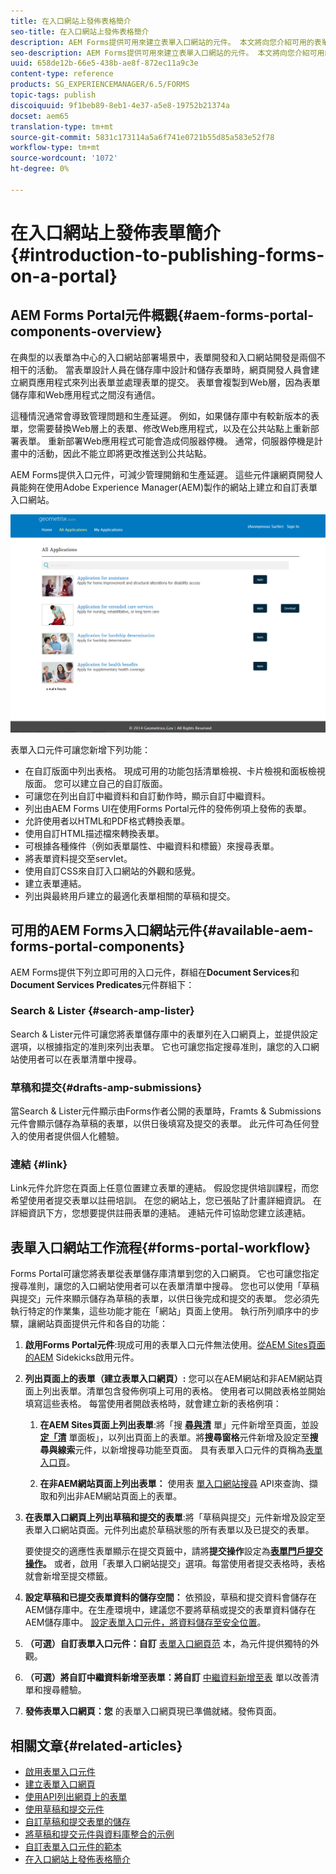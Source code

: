 ```yaml
---
title: 在入口網站上發佈表格簡介
seo-title: 在入口網站上發佈表格簡介
description: AEM Forms提供可用來建立表單入口網站的元件。 本文將向您介紹可用的表單入口網站元件。
seo-description: AEM Forms提供可用來建立表單入口網站的元件。 本文將向您介紹可用的表單入口網站元件。
uuid: 658de12b-66e5-438b-ae8f-872ec11a9c3e
content-type: reference
products: SG_EXPERIENCEMANAGER/6.5/FORMS
topic-tags: publish
discoiquuid: 9f1beb89-8eb1-4e37-a5e8-19752b21374a
docset: aem65
translation-type: tm+mt
source-git-commit: 5831c173114a5a6f741e0721b55d85a583e52f78
workflow-type: tm+mt
source-wordcount: '1072'
ht-degree: 0%

---
```



# 在入口網站上發佈表單簡介{#introduction-to-publishing-forms-on-a-portal}

## AEM Forms Portal元件概觀{#aem-forms-portal-components-overview}

在典型的以表單為中心的入口網站部署場景中，表單開發和入口網站開發是兩個不相干的活動。 當表單設計人員在儲存庫中設計和儲存表單時，網頁開發人員會建立網頁應用程式來列出表單並處理表單的提交。 表單會複製到Web層，因為表單儲存庫和Web應用程式之間沒有通信。

這種情況通常會導致管理問題和生產延遲。 例如，如果儲存庫中有較新版本的表單，您需要替換Web層上的表單、修改Web應用程式，以及在公共站點上重新部署表單。 重新部署Web應用程式可能會造成伺服器停機。 通常，伺服器停機是計畫中的活動，因此不能立即將更改推送到公共站點。

AEM Forms提供入口元件，可減少管理開銷和生產延遲。 這些元件讓網頁開發人員能夠在使用Adobe Experience Manager(AEM)製作的網站上建立和自訂表單入口網站。

![AEM Forms入口網站](assets/aem-forms-portal.png)

表單入口元件可讓您新增下列功能：

* 在自訂版面中列出表格。 現成可用的功能包括清單檢視、卡片檢視和面板檢視版面。 您可以建立自己的自訂版面。
* 可讓您在列出自訂中繼資料和自訂動作時，顯示自訂中繼資料。
* 列出由AEM Forms UI在使用Forms Portal元件的發佈例項上發佈的表單。
* 允許使用者以HTML和PDF格式轉換表單。
* 使用自訂HTML描述檔來轉換表單。
* 可根據各種條件（例如表單屬性、中繼資料和標籤）來搜尋表單。
* 將表單資料提交至servlet。
* 使用自訂CSS來自訂入口網站的外觀和感覺。
* 建立表單連結。
* 列出與最終用戶建立的最適化表單相關的草稿和提交。

## 可用的AEM Forms入口網站元件{#available-aem-forms-portal-components}

AEM Forms提供下列立即可用的入口元件，群組在&#x200B;**Document Services**&#x200B;和&#x200B;**Document Services Predicates**&#x200B;元件群組下：

### Search &amp; Lister {#search-amp-lister}

Search &amp; Lister元件可讓您將表單儲存庫中的表單列在入口網頁上，並提供設定選項，以根據指定的准則來列出表單。 它也可讓您指定搜尋准則，讓您的入口網站使用者可以在表單清單中搜尋。

### 草稿和提交{#drafts-amp-submissions}

當Search &amp; Lister元件顯示由Forms作者公開的表單時，Framts &amp; Submissions元件會顯示儲存為草稿的表單，以供日後填寫及提交的表單。 此元件可為任何登入的使用者提供個人化體驗。

### 連結 {#link}

Link元件允許您在頁面上任意位置建立表單的連結。 假設您提供培訓課程，而您希望使用者提交表單以註冊培訓。 在您的網站上，您已張貼了計畫詳細資訊。 在詳細資訊下方，您想要提供註冊表單的連結。 連結元件可協助您建立該連結。

## 表單入口網站工作流程{#forms-portal-workflow}

Forms Portal可讓您將表單從表單儲存庫清單到您的入口網頁。 它也可讓您指定搜尋准則，讓您的入口網站使用者可以在表單清單中搜尋。 您也可以使用「草稿與提交」元件來顯示儲存為草稿的表單，以供日後完成和提交的表單。 您必須先執行特定的作業集，這些功能才能在「網站」頁面上使用。 執行所列順序中的步驟，讓網站頁面提供元件和各自的功能：

1. **啟用Forms Portal元件**:現成可用的表單入口元件無法使用。[從AEM Sites頁面的AEM](/help/forms/using/enabling-forms-portal-components.md)  Sidekicks啟用元件。
1. **列出頁面上的表單（建立表單入口網頁）:** 您可以在AEM網站和非AEM網站頁面上列出表單。清單包含發佈例項上可用的表格。 使用者可以開啟表格並開始填寫這些表格。 每當使用者開啟表格時，就會建立新的表格例項：

   1. **在AEM Sites頁面上列出表單**:將「搜 **[尋與清](../../forms/using/creating-form-portal-page.md)** 單」元件新增至頁面，並設 **[定「清](../../forms/using/creating-form-portal-page.md#p-list-pane-p)** 單面板」，以列出頁面上的表單。將&#x200B;**搜尋窗格**&#x200B;元件新增及設定至&#x200B;**搜尋與線索**&#x200B;元件，以新增搜尋功能至頁面。 具有表單入口元件的頁稱為[表單入口頁](../../forms/using/creating-form-portal-page.md)。

   1. **在非AEM網站頁面上列出表單：** 使用表 [單入口網站搜尋](/help/forms/using/listing-forms-webpage-using-apis.md) API來查詢、擷取和列出非AEM網站頁面上的表單。

1. **在表單入口網頁上列出草稿和提交的表單**:將「草稿與提交」元件新增及設定至表單入口網站頁面。元件列出處於草稿狀態的所有表單以及已提交的表單。

   要使提交的適應性表單顯示在提交頁籤中，請將&#x200B;**提交操作**&#x200B;設定為&#x200B;**[表單門戶提交操作](configuring-submit-actions.md)。** 或者，啟用「表單入口網站提交」選項。每當使用者提交表格時，表格就會新增至提交標籤。

1. **設定草稿和已提交表單資料的儲存空間：** 依預設，草稿和提交資料會儲存在AEM儲存庫中。在生產環境中，建議您不要將草稿或提交的表單資料儲存在AEM儲存庫中。 [設定表單入口元件，將資料儲存至安全位置](../../forms/using/draft-submission-component.md#customizing-the-storage)。
1. **（可選）自訂表單入口元件：自訂** [表單入口網頁范](../../forms/using/customizing-templates-forms-portal-components.md) 本，為元件提供獨特的外觀。
1. **（可選）將自訂中繼資料新增至表單：將自訂** [中繼資料新增至表](../../forms/using/customizing-templates-forms-portal-components.md) 單以改善清單和搜尋體驗。
1. **發佈表單入口網頁：您** 的表單入口網頁現已準備就緒。發佈頁面。

## 相關文章{#related-articles}

* [啟用表單入口元件](/help/forms/using/enabling-forms-portal-components.md)
* [建立表單入口網頁](../../forms/using/creating-form-portal-page.md)
* [使用API列出網頁上的表單](/help/forms/using/listing-forms-webpage-using-apis.md)
* [使用草稿和提交元件](../../forms/using/draft-submission-component.md)
* [自訂草稿和提交表單的儲存](../../forms/using/draft-submission-component.md#customizing-the-storage)
* [將草稿和提交元件與資料庫整合的示例](integrate-draft-submission-database.md)
* [自訂表單入口元件的範本](../../forms/using/customizing-templates-forms-portal-components.md)
* [在入口網站上發佈表格簡介](../../forms/using/introduction-publishing-forms.md)

